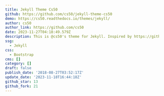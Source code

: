 ```yaml
---
title: Jekyll Theme Cs50
github: https://github.com/cs50/jekyll-theme-cs50
demo: https://cs50.readthedocs.io/themes/jekyll/
author: cs50
author_link: https://github.com/cs50
date: 2023-11-27T04:18:49.579Z
description: This is @cs50's theme for Jekyll. Inspired by https://github.com/poole/hyde.
ssg:
  - Jekyll
css:
  - Bootstrap
cms: []
category: []
draft: false
publish_date: '2018-08-27T03:52:17Z'
update_date: '2023-11-18T16:44:18Z'
github_star: 13
github_fork: 21
---
```

